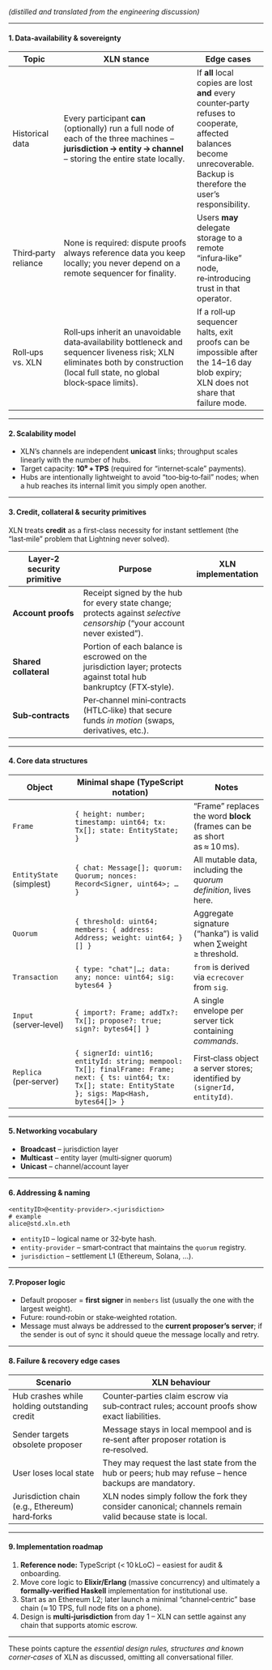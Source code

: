 _(distilled and translated from the engineering discussion)_

---

#### 1. Data‑availability & sovereignty

| Topic                | XLN stance                                                                                                                                                                      | Edge cases                                                                                                                                                                |
| -------------------- | ------------------------------------------------------------------------------------------------------------------------------------------------------------------------------- | ------------------------------------------------------------------------------------------------------------------------------------------------------------------------- |
| Historical data      | Every participant **can** (optionally) run a full node of each of the three machines – **jurisdiction → entity → channel** – storing the entire state locally.                  | If **all** local copies are lost **and** every counter‑party refuses to cooperate, affected balances become unrecoverable. Backup is therefore the user’s responsibility. |
| Third‑party reliance | None is required: dispute proofs always reference data you keep locally; you never depend on a remote sequencer for finality.                                                   | Users **may** delegate storage to a remote “infura‑like” node, re‑introducing trust in that operator.                                                                     |
| Roll‑ups vs. XLN     | Roll‑ups inherit an unavoidable data‑availability bottleneck and sequencer liveness risk; XLN eliminates both by construction (local full state, no global block‑space limits). | If a roll‑up sequencer halts, exit proofs can be impossible after the 14–16 day blob expiry; XLN does not share that failure mode.                                        |

---

#### 2. Scalability model

- XLN’s channels are independent **unicast** links; throughput scales linearly with the number of hubs.
- Target capacity: **10⁹ + TPS** (required for “internet‑scale” payments).
- Hubs are intentionally lightweight to avoid “too‑big‑to‑fail” nodes; when a hub reaches its internal limit you simply open another.

---

#### 3. Credit, collateral & security primitives

XLN treats **credit** as a first‑class necessity for instant settlement (the “last‑mile” problem that Lightning never solved).

| Layer‑2 security primitive | Purpose                                                                                                                   | XLN implementation |
| -------------------------- | ------------------------------------------------------------------------------------------------------------------------- | ------------------ |
| **Account proofs**         | Receipt signed by the hub for every state change; protects against _selective censorship_ (“your account never existed”). |                    |
| **Shared collateral**      | Portion of each balance is escrowed on the jurisdiction layer; protects against total hub bankruptcy (FTX‑style).         |                    |
| **Sub‑contracts**          | Per‑channel mini‑contracts (HTLC‑like) that secure funds _in motion_ (swaps, derivatives, etc.).                          |                    |

---

#### 4. Core data structures

| Object                   | Minimal shape (TypeScript notation)                                                                                                                        | Notes                                                                     |
| ------------------------ | ---------------------------------------------------------------------------------------------------------------------------------------------------------- | ------------------------------------------------------------------------- |
| `Frame`                  | `{ height: number; timestamp: uint64; tx: Tx[]; state: EntityState; }`                                                                                     | “Frame” replaces the word **block** (frames can be as short as ≈ 10 ms).  |
| `EntityState` (simplest) | `{ chat: Message[]; quorum: Quorum; nonces: Record<Signer, uint64>; … }`                                                                                   | All mutable data, including the _quorum definition_, lives here.          |
| `Quorum`                 | `{ threshold: uint64; members: { address: Address; weight: uint64; }[] }`                                                                                  | Aggregate signature (“hanka”) is valid when ∑weight ≥ threshold.          |
| `Transaction`            | `{ type: "chat"\|…; data: any; nonce: uint64; sig: bytes64 }`                                                                                              | `from` is derived via `ecrecover` from `sig`.                             |
| `Input` (server‑level)   | `{ import?: Frame; addTx?: Tx[]; propose?: true; sign?: bytes64[] }`                                                                                       | A single envelope per server tick containing _commands_.                  |
| `Replica` (per‑server)   | `{ signerId: uint16; entityId: string; mempool: Tx[]; finalFrame: Frame; next: { ts: uint64; tx: Tx[]; state: EntityState }; sigs: Map<Hash, bytes64[]> }` | First‑class object a server stores; identified by `(signerId, entityId)`. |

---

#### 5. Networking vocabulary

- **Broadcast** – jurisdiction layer
- **Multicast** – entity layer (multi‑signer quorum)
- **Unicast** – channel/account layer

---

#### 6. Addressing & naming

```
<entityID>@<entity‑provider>.<jurisdiction>
# example
alice@std.xln.eth
```

- `entityID` – logical name or 32‑byte hash.
- `entity‑provider` – smart‑contract that maintains the `quorum` registry.
- `jurisdiction` – settlement L1 (Ethereum, Solana, …).

---

#### 7. Proposer logic

- Default proposer = **first signer** in `members` list (usually the one with the largest weight).
- Future: round‑robin or stake‑weighted rotation.
- Message must always be addressed to the **current proposer’s server**; if the sender is out of sync it should queue the message locally and retry.

---

#### 8. Failure & recovery edge cases

| Scenario                                       | XLN behaviour                                                                                           |
| ---------------------------------------------- | ------------------------------------------------------------------------------------------------------- |
| Hub crashes while holding outstanding credit   | Counter‑parties claim escrow via sub‑contract rules; account proofs show exact liabilities.             |
| Sender targets obsolete proposer               | Message stays in local mempool and is re‑sent after proposer rotation is re‑resolved.                   |
| User loses local state                         | They may request the last state from the hub or peers; hub may refuse – hence backups are mandatory.    |
| Jurisdiction chain (e.g., Ethereum) hard‑forks | XLN nodes simply follow the fork they consider canonical; channels remain valid because state is local. |

---

#### 9. Implementation roadmap

1. **Reference node:** TypeScript (< 10 kLoC) – easiest for audit & onboarding.
2. Move core logic to **Elixir/Erlang** (massive concurrency) and ultimately a **formally‑verified Haskell** implementation for institutional use.
3. Start as an Ethereum L2; later launch a minimal “channel‑centric” base chain (≈ 10 TPS, full node fits on a phone).
4. Design is **multi‑jurisdiction** from day 1 – XLN can settle against any chain that supports atomic escrow.

---

These points capture the _essential design rules, structures and known corner‑cases_ of XLN as discussed, omitting all conversational filler.
